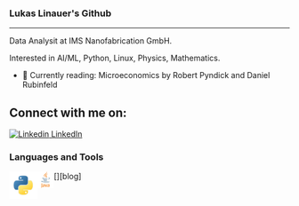 ### Lukas Linauer's Github
---
Data Analysit at IMS Nanofabrication GmbH.

Interested in AI/ML, Python, Linux, Physics, Mathematics.

- :book: Currently reading: Microeconomics by Robert Pyndick and Daniel Rubinfeld

## Connect with me on: 
[![Linkedin](https://i.stack.imgur.com/gVE0j.png) LinkedIn](https://www.linkedin.com/in/lukas-linauer)


### Languages and Tools

[<img align="left" alt="Python" width="50px" src="https://raw.githubusercontent.com/github/explore/80688e429a7d4ef2fca1e82350fe8e3517d3494d/topics/python/python.png"/>](https://www.python.org/)



[<img align="left" alt="Java" width="30px" src="https://raw.githubusercontent.com/github/explore/80688e429a7d4ef2fca1e82350fe8e3517d3494d/topics/java/java.png" />][blog]
